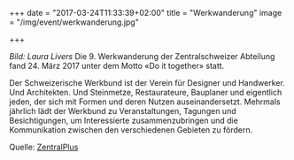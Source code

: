 +++
date = "2017-03-24T11:33:39+02:00"
title = "Werkwanderung"
image = "/img/event/werkwanderung.jpg"

+++

*Bild: Laura Livers*
Die 9. Werkwanderung der Zentralschweizer Abteilung fand 24. März 2017 unter dem Motto «Do it together» statt.

<!--more-->

Der Schweizerische Werkbund ist der Verein für Designer und Handwerker. Und Architekten. Und Steinmetze, Restaurateure, Bauplaner und eigentlich jeden, der sich mit Formen und deren Nutzen auseinandersetzt. Mehrmals jährlich lädt der Werkbund zu Veranstaltungen, Tagungen und Besichtigungen, um Interessierte zusammenzubringen und die Kommunikation zwischen den verschiedenen Gebieten zu fördern.

Quelle: [ZentralPlus](https://www.zentralplus.ch/de/news/gesellschaft/5529521/Auf-chaotischer-Strasse-mit-T%C3%BCftlern-unterwegs.htm)
